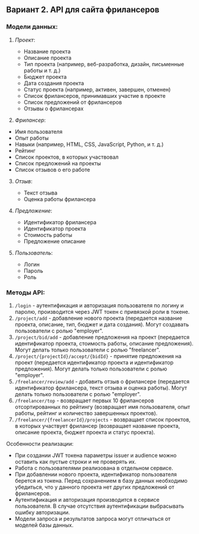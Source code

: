 ## Вариант 2. API для сайта фрилансеров

### Модели данных:
1. _Проект_:
   - Название проекта
   - Описание проекта
   - Тип проекта (например, веб-разработка, дизайн, письменные работы и т. д.)
   - Бюджет проекта
   - Дата создания проекта
   - Статус проекта (например, активен, завершен, отменен)
   - Список фрилансеров, принимавших участие в проекте
   - Список предложений от фрилансеров
   - Отзывы о фрилансерах

2.  _Фрилансер_:
   - Имя пользователя
   - Опыт работы
   - Навыки (например, HTML, CSS, JavaScript, Python, и т. д.)
   - Рейтинг
   - Список проектов, в которых участвовал
   - Список предложений на проекты
   - Список отзывов о его работе

3. _Отзыв_:
   - Текст отзыва
   - Оценка работы фрилансера

4. _Предложение_:
   - Идентификатор фрилансера
   - Идентификатор проекта
   - Стоимость работы
   - Предложение описание

5. _Пользователь_:
   - Логин
   - Пароль
   - Роль

### Методы API:

1. ```/login``` - аутентификация и авторизация пользователя по логину и паролю, производится через JWT токен с привязкой роли в токене.
2. ```/project/add``` - добавление нового проекта (передается название проекта, описание, тип, бюджет и дата создания). Могут создавать пользователи с ролью "employer".
3. ```/project/bid/add``` - добавление предложения на проект (передается идентификатор проекта, стоимость работы, описание предложения). Могут делать только пользователи с ролью "freelancer".
4. ```/project/{projectId}/accept/{bidId}``` - принятие предложения на проект (передается идентификатор проекта и идентификатор предложения). Могут делать только пользователи с ролью "employer".
5. ```/freelancer/review/add``` - добавить отзыв о фрилансере (передается идентификатор фрилансера, текст отзыва и оценка работы). Могут делать только пользователи с ролью "employer".
6. ```/freelancer/top``` - возвращает первых 10 фрилансеров отсортированных по рейтингу (возвращает имя пользователя, опыт работы, рейтинг и количество завершенных проектов).
7. ```/freelancer/{freelancerId}/projects``` - возвращает список проектов, в которых участвует фрилансер (возвращает название проекта, описание проекта, бюджет проекта и статус проекта).

Особенности реализации:
- При создании JWT токена параметры issuer и audience можно оставить как пустые строки и не проверять их.
- Работа с пользователями реализована в отдельном сервисе.
- При добавлении нового проекта, идентификатор пользователя берется из токена. Перед сохранением в базу данных необходимо убедиться, что у данного проекта нет других предложений от фрилансеров.
- Аутентификация и авторизация производится в сервисе пользователя. В случае отсутствия аутентификации выбрасывать ошибку авторизации.
- Модели запроса и результатов запроса могут отличаться от моделей базы данных.